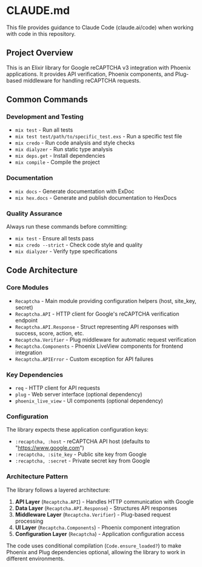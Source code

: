 # CLAUDE.md

This file provides guidance to Claude Code (claude.ai/code) when working with code in this repository.

## Project Overview

This is an Elixir library for Google reCAPTCHA v3 integration with Phoenix applications. It provides API verification, Phoenix components, and Plug-based middleware for handling reCAPTCHA requests.

## Common Commands

### Development and Testing
- `mix test` - Run all tests
- `mix test test/path/to/specific_test.exs` - Run a specific test file
- `mix credo` - Run code analysis and style checks
- `mix dialyzer` - Run static type analysis
- `mix deps.get` - Install dependencies
- `mix compile` - Compile the project

### Documentation
- `mix docs` - Generate documentation with ExDoc
- `mix hex.docs` - Generate and publish documentation to HexDocs

### Quality Assurance
Always run these commands before committing:
- `mix test` - Ensure all tests pass
- `mix credo --strict` - Check code style and quality
- `mix dialyzer` - Verify type specifications

## Code Architecture

### Core Modules
- `Recaptcha` - Main module providing configuration helpers (host, site_key, secret)
- `Recaptcha.API` - HTTP client for Google's reCAPTCHA verification endpoint
- `Recaptcha.API.Response` - Struct representing API responses with success, score, action, etc.
- `Recaptcha.Verifier` - Plug middleware for automatic request verification
- `Recaptcha.Components` - Phoenix LiveView components for frontend integration
- `Recaptcha.APIError` - Custom exception for API failures

### Key Dependencies
- `req` - HTTP client for API requests
- `plug` - Web server interface (optional dependency)
- `phoenix_live_view` - UI components (optional dependency)

### Configuration
The library expects these application configuration keys:
- `:recaptcha, :host` - reCAPTCHA API host (defaults to "https://www.google.com")
- `:recaptcha, :site_key` - Public site key from Google
- `:recaptcha, :secret` - Private secret key from Google

### Architecture Pattern
The library follows a layered architecture:
1. **API Layer** (`Recaptcha.API`) - Handles HTTP communication with Google
2. **Data Layer** (`Recaptcha.API.Response`) - Structures API responses
3. **Middleware Layer** (`Recaptcha.Verifier`) - Plug-based request processing
4. **UI Layer** (`Recaptcha.Components`) - Phoenix component integration
5. **Configuration Layer** (`Recaptcha`) - Application configuration access

The code uses conditional compilation (`Code.ensure_loaded?`) to make Phoenix and Plug dependencies optional, allowing the library to work in different environments.